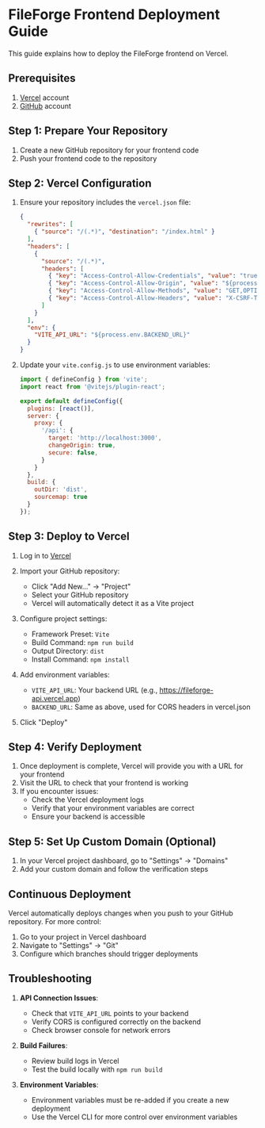 # FileForge Frontend Deployment Guide

This guide explains how to deploy the FileForge frontend on Vercel.

## Prerequisites

1. [Vercel](https://vercel.com) account
2. [GitHub](https://github.com) account 

## Step 1: Prepare Your Repository

1. Create a new GitHub repository for your frontend code
2. Push your frontend code to the repository

## Step 2: Vercel Configuration

1. Ensure your repository includes the `vercel.json` file:
   ```json
   {
     "rewrites": [
       { "source": "/(.*)", "destination": "/index.html" }
     ],
     "headers": [
       {
         "source": "/(.*)",
         "headers": [
           { "key": "Access-Control-Allow-Credentials", "value": "true" },
           { "key": "Access-Control-Allow-Origin", "value": "${process.env.BACKEND_URL}" },
           { "key": "Access-Control-Allow-Methods", "value": "GET,OPTIONS,PATCH,DELETE,POST,PUT" },
           { "key": "Access-Control-Allow-Headers", "value": "X-CSRF-Token, X-Requested-With, Accept, Accept-Version, Content-Length, Content-MD5, Content-Type, Date, X-Api-Version, Authorization" }
         ]
       }
     ],
     "env": {
       "VITE_API_URL": "${process.env.BACKEND_URL}"
     }
   }
   ```

2. Update your `vite.config.js` to use environment variables:
   ```javascript
   import { defineConfig } from 'vite';
   import react from '@vitejs/plugin-react';

   export default defineConfig({
     plugins: [react()],
     server: {
       proxy: {
         '/api': {
           target: 'http://localhost:3000',
           changeOrigin: true,
           secure: false,
         }
       }
     },
     build: {
       outDir: 'dist',
       sourcemap: true
     }
   });
   ```

## Step 3: Deploy to Vercel

1. Log in to [Vercel](https://vercel.com)

2. Import your GitHub repository:
   - Click "Add New..." → "Project"
   - Select your GitHub repository
   - Vercel will automatically detect it as a Vite project

3. Configure project settings:
   - Framework Preset: `Vite`
   - Build Command: `npm run build` 
   - Output Directory: `dist`
   - Install Command: `npm install`

4. Add environment variables:
   - `VITE_API_URL`: Your backend URL (e.g., https://fileforge-api.vercel.app)
   - `BACKEND_URL`: Same as above, used for CORS headers in vercel.json

5. Click "Deploy"

## Step 4: Verify Deployment

1. Once deployment is complete, Vercel will provide you with a URL for your frontend
2. Visit the URL to check that your frontend is working
3. If you encounter issues:
   - Check the Vercel deployment logs
   - Verify that your environment variables are correct
   - Ensure your backend is accessible

## Step 5: Set Up Custom Domain (Optional)

1. In your Vercel project dashboard, go to "Settings" → "Domains"
2. Add your custom domain and follow the verification steps

## Continuous Deployment

Vercel automatically deploys changes when you push to your GitHub repository. For more control:

1. Go to your project in Vercel dashboard
2. Navigate to "Settings" → "Git"
3. Configure which branches should trigger deployments

## Troubleshooting

1. **API Connection Issues**:
   - Check that `VITE_API_URL` points to your backend
   - Verify CORS is configured correctly on the backend
   - Check browser console for network errors

2. **Build Failures**:
   - Review build logs in Vercel
   - Test the build locally with `npm run build`

3. **Environment Variables**:
   - Environment variables must be re-added if you create a new deployment
   - Use the Vercel CLI for more control over environment variables